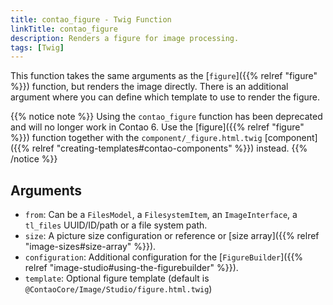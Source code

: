 ```yaml
---
title: contao_figure - Twig Function
linkTitle: contao_figure
description: Renders a figure for image processing.
tags: [Twig]
---
```


This function takes the same arguments as the [`figure`]({{% relref "figure" %}}) function, but renders the image directly.
There is an additional argument where you can define which template to use to render the figure.

{{% notice note %}}
Using the `contao_figure` function has been deprecated and will no longer work in Contao 6. Use the 
[figure]({{% relref "figure" %}}) function together with the `component/_figure.html.twig`
[component]({{% relref "creating-templates#contao-components" %}}) instead.
{{% /notice %}}

## Arguments

* `from`: Can be a `FilesModel`, a `FilesystemItem`, an `ImageInterface`, a `tl_files` UUID/ID/path or a file system path.
* `size`: A picture size configuration or reference or [size array]({{% relref "image-sizes#size-array" %}}).
* `configuration`: Additional configuration for the [`FigureBuilder`]({{% relref "image-studio#using-the-figurebuilder" %}}).
* `template`: Optional figure template (default is `@ContaoCore/Image/Studio/figure.html.twig`)
